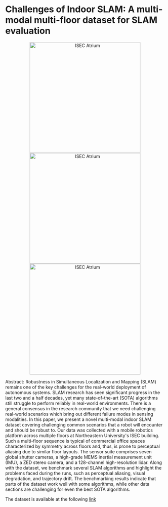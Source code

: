 # Challenges of Indoor SLAM: A multi-modal multi-floor dataset for SLAM evaluation

<p align="center">
  <img src="https://github.com/neufieldrobotics/NUFR-M3F/blob/main/ISEC_Atrium2.jpeg" width="350" alt="ISEC Atrium">
  <img src="https://github.com/neufieldrobotics/NUFR-M3F/blob/main/ISEC_Atrium2.jpeg" width="350" alt="ISEC Atrium">
  <img src="https://github.com/neufieldrobotics/NUFR-M3F/blob/main/ISEC_Atrium2.jpeg" width="350" alt="ISEC Atrium">
</p>

Abstract: Robustness in Simultaneous Localization and Mapping (SLAM) remains one of the key challenges for the real-world deployment of autonomous systems. SLAM research has seen significant progress in the last two and a half decades, yet many state-of-the-art (SOTA) algorithms still struggle to perform reliably in real-world environments. There is a general consensus in the research community that we need challenging real-world scenarios which bring out different failure modes in sensing modalities. In this paper, we present a novel multi-modal indoor SLAM dataset covering challenging common scenarios that a robot will encounter and should be robust to. Our data was collected with a mobile robotics platform across multiple floors at Northeastern University's ISEC building. Such a multi-floor sequence is typical of commercial office spaces characterized by symmetry across floors and, thus, is prone to perceptual aliasing due to similar floor layouts. The sensor suite comprises seven global shutter cameras, a high-grade MEMS inertial measurement unit (IMU), a ZED stereo camera, and a 128-channel high-resolution lidar. Along with the dataset, we benchmark several SLAM algorithms and highlight the problems faced during the runs, such as perceptual aliasing, visual degradation, and trajectory drift. The benchmarking results indicate that parts of the dataset work well with some algorithms, while other data sections are challenging for even the best SOTA algorithms.

The dataset is available at the following [link](https://drive.google.com/drive/u/0/folders/1pLYTbjHxf9Q_S2exgxMLeT770NQDUMmA)

